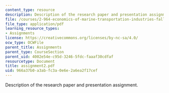 ```yaml
---
content_type: resource
description: Description of the research paper and presentation assignment.
file: /courses/2-964-economics-of-marine-transportation-industries-fall-2006/966a37b0a3abfc3a0e6e2a6ea2f17cef_assignment2.pdf
file_type: application/pdf
learning_resource_types:
- Assignments
license: https://creativecommons.org/licenses/by-nc-sa/4.0/
ocw_type: OCWFile
parent_title: Assignments
parent_type: CourseSection
parent_uid: 4002e54e-c95d-3246-5fdc-faaaf30cdfaf
resourcetype: Document
title: assignment2.pdf
uid: 966a37b0-a3ab-fc3a-0e6e-2a6ea2f17cef
---
```

Description of the research paper and presentation assignment.